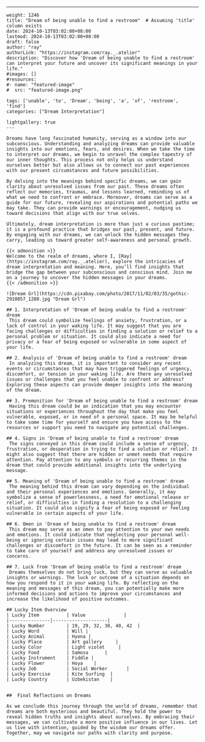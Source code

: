 ---
    weight: 1246
    title: "Dream of being unable to find a restroom"  # Assuming 'title' column exists
    date: 2024-10-13T03:02:00+08:00
    lastmod: 2024-10-13T03:02:00+08:00
    draft: false
    author: "ray"
    authorLink: "https://instagram.com/ray._.atelier"
    description: "Discover how 'Dream of being unable to find a restroom' can interpret your future and uncover its significant meanings in your life."
    #images: []
    #resources:
    #- name: "featured-image"
    #  src: "featured-image.png"
    
    tags: ['unable', 'to', 'Dream', 'being', 'a', 'of', 'restroom', 'find']
    categories: ["Dream Interpretation"]
    
    lightgallery: true
    ---
    
    Dreams have long fascinated humanity, serving as a window into our subconscious. Understanding and analyzing dreams can provide valuable insights into our emotions, fears, and desires. When we take the time to interpret our dreams, we begin to unravel the complex tapestry of our inner thoughts. This process not only helps us understand ourselves better but also allows us to connect our past experiences with our present circumstances and future possibilities.
    
    By delving into the meanings behind specific dreams, we can gain clarity about unresolved issues from our past. These dreams often reflect our memories, traumas, and lessons learned, reminding us of what we need to confront or embrace. Moreover, dreams can serve as a guide for our future, revealing our aspirations and potential paths we may take. They can provide warnings or encouragement, nudging us toward decisions that align with our true selves.
    
    Ultimately, dream interpretation is more than just a curious pastime; it is a profound practice that bridges our past, present, and future. By engaging with our dreams, we can unlock the hidden messages they carry, leading us toward greater self-awareness and personal growth.
    
    {{< admonition >}}
    Welcome to the realm of dreams, where I, [Ray](https://instagram.com/ray._.atelier), explore the intricacies of dream interpretation and meaning. Here, you’ll find insights that bridge the gap between your subconscious and conscious mind. Join me on a journey to uncover the hidden messages in your dreams.
    {{< /admonition >}}
    
    ![Dream Grl](https://cdn.pixabay.com/photo/2017/11/02/03/35/gothic-2910057_1280.jpg "Dream Grl")
    
    ## 1. Interpretation of 'Dream of being unable to find a restroom' dream
     This dream could symbolize feelings of anxiety, frustration, or a lack of control in your waking life. It may suggest that you are facing challenges or difficulties in finding a solution or relief to a personal problem or situation. It could also indicate a need for privacy or a fear of being exposed or vulnerable in some aspect of your life.
    
    ## 2. Analysis of 'Dream of being unable to find a restroom' dream
     In analyzing this dream, it is important to consider any recent events or circumstances that may have triggered feelings of urgency, discomfort, or tension in your waking life. Are there any unresolved issues or challenges that you feel unable to confront or address? Exploring these aspects can provide deeper insights into the meaning of the dream.
    
    ## 3. Premonition for 'Dream of being unable to find a restroom' dream
     Having this dream could be an indication that you may encounter situations or experiences throughout the day that make you feel vulnerable, exposed, or in need of a personal space. It may be helpful to take some time for yourself and ensure you have access to the resources or support you need to navigate any potential challenges.
    
    ## 4. Signs in 'Dream of being unable to find a restroom' dream
     The signs conveyed in this dream could include a sense of urgency, frustration, or desperation in trying to find a solution or relief. It might also suggest that there are hidden or unmet needs that require attention. Pay attention to any symbols or recurring themes in the dream that could provide additional insights into the underlying message.
    
    ## 5. Meaning of 'Dream of being unable to find a restroom' dream
     The meaning behind this dream can vary depending on the individual and their personal experiences and emotions. Generally, it may symbolize a sense of powerlessness, a need for emotional release or relief, or difficulties in finding a resolution to a challenging situation. It could also signify a fear of being exposed or feeling vulnerable in certain aspects of your life.
    
    ## 6. Omen in 'Dream of being unable to find a restroom' dream
     This dream may serve as an omen to pay attention to your own needs and emotions. It could indicate that neglecting your personal well-being or ignoring certain issues may lead to more significant challenges or discomfort in the future. It can be seen as a reminder to take care of yourself and address any unresolved issues or concerns.
    
    ## 7. Luck from 'Dream of being unable to find a restroom' dream
     Dreams themselves do not bring luck, but they can serve as valuable insights or warnings. The luck or outcome of a situation depends on how you respond to it in your waking life. By reflecting on the meaning and messages of this dream, you can potentially make more informed decisions and actions to improve your circumstances and increase the likelihood of positive outcomes.
    
    ## Lucky Item Overview
    | Lucky Item          | Value              |
    |---------------|--------------------|
    | Lucky Number        | 19, 29, 32, 38, 40, 42  |
    | Lucky Word          | Will |
    | Lucky Animal        | Hyena |
    | Lucky Place         | Art gallery     |
    | Lucky Color         | Light violet     |
    | Lucky Food          | Samosa      |
    | Lucky Instrument    | Fiddle |
    | Lucky Flower        | Hoya    |
    | Lucky Job           | Social Worker       |
    | Lucky Exercise      | Kite Surfing  |
    | Lucky Country       | Uzbekistan    |
    
    
    ##  Final Reflections on Dreams
    
    As we conclude this journey through the world of dreams, remember that dreams are both mysterious and beautiful. They hold the power to reveal hidden truths and insights about ourselves. By embracing their messages, we can cultivate a more positive influence in our lives. Let us live with intention, guided by the wisdom our dreams offer. Together, may we navigate our paths with clarity and purpose.
    